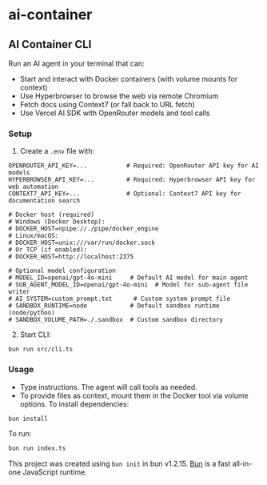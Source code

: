 # ai-container

## AI Container CLI

Run an AI agent in your terminal that can:

- Start and interact with Docker containers (with volume mounts for context)
- Use Hyperbrowser to browse the web via remote Chromium
- Fetch docs using Context7 (or fall back to URL fetch)
- Use Vercel AI SDK with OpenRouter models and tool calls

### Setup

1. Create a `.env` file with:

```
OPENROUTER_API_KEY=...           # Required: OpenRouter API key for AI models
HYPERBROWSER_API_KEY=...         # Required: Hyperbrowser API key for web automation
CONTEXT7_API_KEY=...             # Optional: Context7 API key for documentation search

# Docker host (required)
# Windows (Docker Desktop):
# DOCKER_HOST=npipe://./pipe/docker_engine
# Linux/macOS:
# DOCKER_HOST=unix:///var/run/docker.sock
# Or TCP (if enabled):
# DOCKER_HOST=http://localhost:2375

# Optional model configuration
# MODEL_ID=openai/gpt-4o-mini     # Default AI model for main agent
# SUB_AGENT_MODEL_ID=openai/gpt-4o-mini  # Model for sub-agent file writer
# AI_SYSTEM=custom_prompt.txt      # Custom system prompt file
# SANDBOX_RUNTIME=node            # Default sandbox runtime (node/python)
# SANDBOX_VOLUME_PATH=./.sandbox  # Custom sandbox directory
```

2. Start CLI:

```
bun run src/cli.ts
```

### Usage

- Type instructions. The agent will call tools as needed.
- To provide files as context, mount them in the Docker tool via volume options.
  To install dependencies:

```bash
bun install
```

To run:

```bash
bun run index.ts
```

This project was created using `bun init` in bun v1.2.15. [Bun](https://bun.sh) is a fast all-in-one JavaScript runtime.
